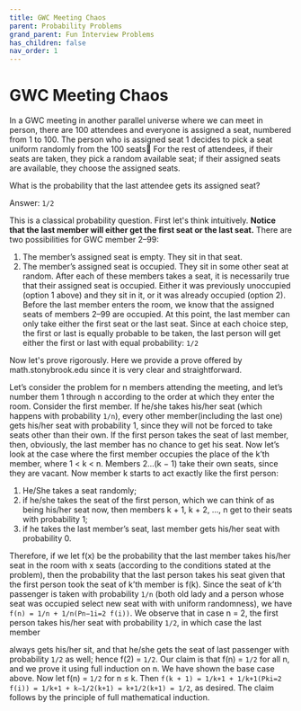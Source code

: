```yaml
---
title: GWC Meeting Chaos
parent: Probability Problems
grand_parent: Fun Interview Problems
has_children: false
nav_order: 1
---
```


# GWC Meeting Chaos

In a GWC meeting in another parallel universe where we can meet in person, there are 100 attendees and everyone is assigned a seat,
numbered from 1 to 100. The person who is assigned seat 1 decides to pick a seat uniform randomly from the 100 seats🤯 For the rest of attendees,
if their seats are taken, they pick a random available seat; if their assigned seats are available, they choose the assigned seats.

What is the probability that the last attendee gets its assigned seat?






Answer: `1/2`

This is a classical probability question. First let's think intuitively.
**Notice that the last member will either get the first seat or the last seat.** There are two possibilities for GWC member 2–99:
1. The member’s assigned seat is empty. They sit in that seat.
2. The member’s assigned seat is occupied. They sit in some other seat at random.
After each of these members takes a seat, it is necessarily true that their assigned seat is occupied. Either it was previously unoccupied (option 1 above) and they sit in it, or it was already occupied (option 2).
Before the last member enters the room, we know that the assigned seats of members 2–99 are occupied. At this point, the last member can only take either the first seat or the last seat. Since at each choice step, the first or last is equally probable to be taken, the last person will get either the first or last with equal probability: `1/2`


Now let's prove rigorously. Here we provide a prove offered by math.stonybrook.edu since it is very clear and straightforward.

Let’s consider the problem for n members attending the meeting, and let’s number them 1 through n according to the order at which they enter the 
room. Consider the first member. 
If he/she takes his/her seat (which happens with probability `1/n`), every other member(including the last one) gets his/her seat with probability 1, since they will not be forced to take seats other than their own. 
If the first person takes the seat of last member, then, obviously, the last member has no chance to get his seat. 
Now let’s look at the case where the first member occupies the place of the k’th member, where 1 < k < n. Members 2...(k − 1) take their
own seats, since they are vacant. Now member k starts to act exactly like the first person:
1. He/She takes a seat randomly;
2. if he/she takes the seat of the first person, which we can think of as being his/her seat now, then
members k + 1, k + 2, ..., n get to their seats with probability 1;
3. if he takes the last member’s seat, last member gets his/her seat with probability 0.

Therefore, if we let f(x) be the probability that the last member takes his/her seat in the room with x seats (according to the conditions stated at the problem), then the probability that the last person takes his seat given that the first person took the seat of k’th member is f(k).
Since the seat of k’th passenger is taken with probability `1/n` (both old lady and a person whose seat was occupied select new seat with with uniform randomness), we have `f(n) = 1/n + 1/n(Pn−1i=2 f(i))`.
We observe that in case n = 2, the first person takes his/her seat with probability `1/2`, in which case the last member

always gets his/her sit, and that he/she gets the seat of last passenger with probability `1/2` as well; hence f(2) = `1/2`. Our claim is that f(n) = `1/2` for all n, and we prove it using full induction on n. 
We have shown the base case above. Now let f(n) = `1/2` for n ≤ k. Then `f(k + 1) = 1/k+1 + 1/k+1(Pki=2 f(i)) = 1/k+1 + k−1/2(k+1) = k+1/2(k+1) = 1/2`, as desired. The claim follows by the principle of full mathematical induction.
